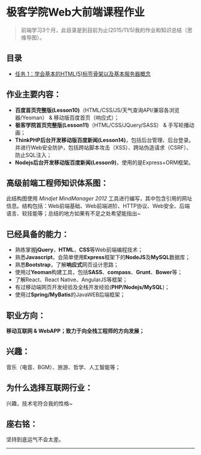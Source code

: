 # 极客学院Web大前端课程作业

> 前端学习3个月，此目录是到目前为止(2015/11/5)我的作业和知识总结（思维导图）。


## 目录

* [任务 1：学会基本的HTML(5)标签骨架以及基本服务器概念](https://github.com/xiangsongtao/JiKeXueYuan/tree/master/Lesson1-Basic_HTML)


 
 

作业主要内容：
-------

 - **百度首页完整版(Lesson10)**（HTML/CSS/JS/天气查询API/兼容各浏览器/Yeoman） & 移动版百度首页（响应式）；
 - **极客学院首页完整版(Lesson11)**（HTML/CSS/JQuery/SASS） & 手写轮播动画；
 - **ThinkPHP后台开发移动版百度新闻(Lesson14)**，包括后台管理、后台登录。并进行Web安全防护，包括跨站脚本攻击（XSS）、跨站伪造请求（CSRF）、防止SQL注入；
 - **Nodejs后台开发移动版百度新闻(Lesson9)**，使用的是Express+ORM框架。

高级前端工程师知识体系图：
-------------

此结构图使用 *Mindjet MindManager 2012* 工具进行编写，其中包含引用的网址信息。结构包括：Web前端基础、Web前端进阶、HTTP协议、Web安全、后端语言、软技能等；总结的地方如果有不足之处希望能指出~

已经具备的能力：
--------

 - 熟练掌握**jQuery**，**HTML**，**CSS**等Web前端编程技术；
 - 熟悉**Javascript**，会简单使用**Express**框架下的**NodeJS**及**MySQL**数据库；
 - 熟悉**Bootstrap**，了解**响应式**网页设计思路；
 - 使用过**Yeoman**构建工具，包括**SASS**、**compass**、**Grunt**、**Bower**等；
 - 了解React、React Native、AngularJS等框架；
 - 有过移动端网页开发经验及全栈开发经验(**PHP/Nodejs/MySQL**)；
 - 使用过**Spring/MyBatis**的JavaWEB后端框架；

职业方向：
-----

**移动互联网 & WebAPP；致力于向全栈工程师的方向发展；**

兴趣：
---

音乐（电音、BGM）、旅游、哲学、人工智能等；

为什么选择互联网行业：
-----------

兴趣，技术宅符合我的性格~

座右铭：
----

坚持到底运气不会太差。


----------

